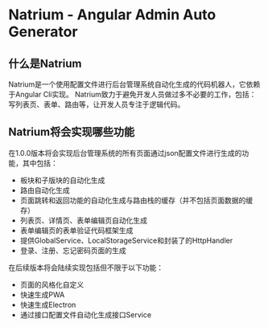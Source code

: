 # Natrium - Angular Admin Auto Generator
## 什么是Natrium

Natrium是一个使用配置文件进行后台管理系统自动化生成的代码机器人，它依赖于Angular Cli实现。
Natrium致力于避免开发人员做过多不必要的工作，包括：写列表页、表单、路由等，让开发人员专注于逻辑代码。

## Natrium将会实现哪些功能

在1.0.0版本将会实现后台管理系统的所有页面通过json配置文件进行生成的功能，其中包括：

- 板块和子版块的自动化生成
- 路由自动化生成
- 页面跳转和返回功能的自动化生成与路由栈的缓存（并不包括页面数据的缓存）
- 列表页、详情页、表单编辑页自动化生成
- 表单编辑页的表单验证代码框架生成
- 提供GlobalService、LocalStorageService和封装了的HttpHandler
- 登录、注册、忘记密码页面的生成

在后续版本将会陆续实现包括但不限于以下功能：

- 页面的风格化自定义
- 快速生成PWA
- 快速生成Electron
- 通过接口配置文件自动化生成接口Service
